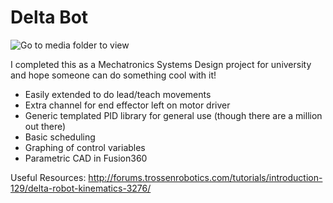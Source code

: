# Delta Bot

![Go to media folder to view](https://media.giphy.com/media/Ww27cKEVD6SGH6ezyc/giphy.gif)

I completed this as a Mechatronics Systems Design project for university and hope someone can do something cool with it!

 - Easily extended to do lead/teach movements
 - Extra channel for end effector left on motor driver
 - Generic templated PID library for general use (though there are a million out there)
 - Basic scheduling
 - Graphing of control variables
 - Parametric CAD in Fusion360

 Useful Resources:
 http://forums.trossenrobotics.com/tutorials/introduction-129/delta-robot-kinematics-3276/
